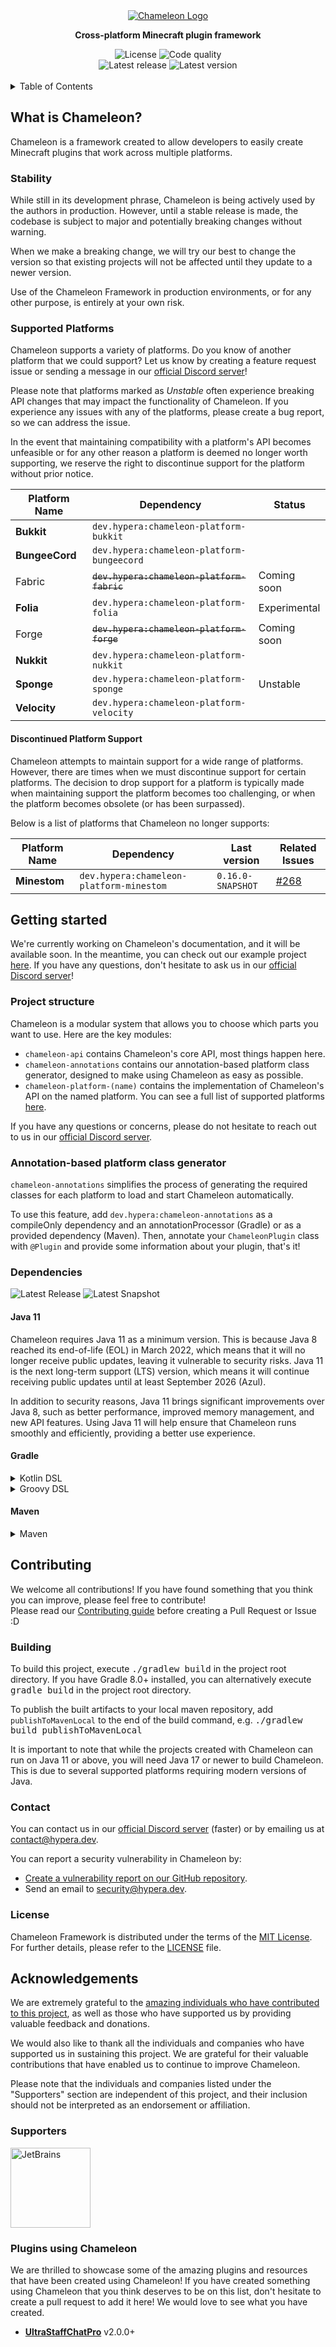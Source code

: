 <div align="center">
  <a href="https://github.com/ChameleonFramework/Chameleon">
    <img alt="Chameleon Logo" src="https://i.hypera.dev/assets/chameleon@750x150.png" />
  </a>
  <p><strong>Cross-platform Minecraft plugin framework</strong></p>
</div>

<div align="center">
  <img alt="License" src="https://img.shields.io/badge/License-MIT-%2317aaaa?style=for-the-badge">
  <img alt="Code quality" src="https://img.shields.io/codefactor/grade/github/ChameleonFramework/Chameleon/main?style=for-the-badge&color=%2317aaaa"><br />
  <img alt="Latest release" src="https://img.shields.io/maven-central/v/dev.hypera/chameleon-api?color=%2317aaaa&label=Latest%20Release&style=for-the-badge">
  <img alt="Latest version" src="https://img.shields.io/maven-metadata/v?color=%2317aaaa&label=Latest%20Snapshot&metadataUrl=https%3A%2F%2Fs01.oss.sonatype.org%2Fcontent%2Frepositories%2Fsnapshots%2Fdev%2Fhypera%2Fchameleon-api%2Fmaven-metadata.xml&style=for-the-badge">
</div>
<br/>
<details>
  <summary>Table of Contents</summary>

  * [What is Chameleon?](#what-is-chameleon)
    * [Stability](#stability)
    * [Supported Platforms](#supported-platforms)
  * [Getting started](#getting-started)
    * [Project structure](#project-structure)
    * [Annotation-based platform class generator](#annotation-based-platform-class-generator)
    * [Dependencies](#dependencies)
      * [Java 11](#java-11)
      * [Gradle](#gradle)
      * [Maven](#maven)
  * [Contributing](#contributing)
    * [Building](#building)
    * [Contact](#contact)
    * [License](#license)
  * [Acknowledgements](#acknowledgements)
    * [Supporters](#supporters)
    * [Plugins using Chameleon](#plugins-using-chameleon)
</details>

## What is Chameleon?

Chameleon is a framework created to allow developers to easily create Minecraft plugins that work
across multiple platforms.

### Stability

While still in its development phrase, Chameleon is being actively used by the authors in production.
However, until a stable release is made, the codebase is subject to major and potentially breaking
changes without warning.

When we make a breaking change, we will try our best to change the version so that existing projects
will not be affected until they update to a newer version.

Use of the Chameleon Framework in production environments, or for any other purpose, is entirely at
your own risk.

### Supported Platforms

Chameleon supports a variety of platforms.
Do you know of another platform that we could support? Let us know by creating a feature request
issue or sending a message in our [official Discord server](https://discord.hypera.dev/)!

Please note that platforms marked as *Unstable* often experience breaking API changes that may
impact the functionality of Chameleon. If you experience any issues with any of the platforms,
please create a bug report, so we can address the issue.

In the event that maintaining compatibility with a platform's API becomes unfeasible or for any
other reason a platform is deemed no longer worth supporting, we reserve the right to discontinue
support for the platform without prior notice.

| Platform Name  | Dependency                                 | Status       |
|----------------|--------------------------------------------|--------------|
| **Bukkit**     | `dev.hypera:chameleon-platform-bukkit`     |              |
| **BungeeCord** | `dev.hypera:chameleon-platform-bungeecord` |              |
| Fabric         | ~~`dev.hypera:chameleon-platform-fabric`~~ | Coming soon  |
| **Folia**      | `dev.hypera:chameleon-platform-folia`      | Experimental |
| Forge          | ~~`dev.hypera:chameleon-platform-forge`~~  | Coming soon  |
| **Nukkit**     | `dev.hypera:chameleon-platform-nukkit`     |              |
| **Sponge**     | `dev.hypera:chameleon-platform-sponge`     | Unstable     |
| **Velocity**   | `dev.hypera:chameleon-platform-velocity`   |              |

#### Discontinued Platform Support

Chameleon attempts to maintain support for a wide range of platforms. However, there are times when
we must discontinue support for certain platforms. The decision to drop support for a platform is
typically made when maintaining support the platform becomes too challenging, or when the platform
becomes obsolete (or has been surpassed).

Below is a list of platforms that Chameleon no longer supports:

| Platform Name | Dependency                               | Last version      | Related Issues                                                     |
|---------------|------------------------------------------|-------------------|--------------------------------------------------------------------|
| **Minestom**  | `dev.hypera:chameleon-platform-minestom` | `0.16.0-SNAPSHOT` | [#268](https://github.com/ChameleonFramework/Chameleon/issues/268) |

## Getting started

We're currently working on Chameleon's documentation, and it will be available soon.
In the meantime, you can check out our example project [here](example). If you have any questions,
don't hesitate to ask us in our [official Discord server](https://discord.hypera.dev/)!

### Project structure

Chameleon is a modular system that allows you to choose which parts you want to use.
Here are the key modules:

- `chameleon-api` contains Chameleon's core API, most things happen here.
- `chameleon-annotations` contains our annotation-based platform class generator, designed to make
  using Chameleon as easy as possible.
- `chameleon-platform-(name)` contains the implementation of Chameleon's API on the named platform.
  You can see a full list of supported platforms [here](#supported-platforms).

If you have any questions or concerns, please do not hesitate to reach out to us in our
[official Discord server](https://discord.hypera.dev/).

### Annotation-based platform class generator

`chameleon-annotations` simplifies the process of generating the required classes for each platform
to load and start Chameleon automatically.

To use this feature, add `dev.hypera:chameleon-annotations` as a compileOnly dependency and an
annotationProcessor (Gradle) or as a provided dependency (Maven). Then, annotate your
`ChameleonPlugin` class with `@Plugin` and provide some information about your plugin, that's it!

### Dependencies

![Latest Release](https://img.shields.io/maven-central/v/dev.hypera/chameleon-api?color=%2317aaaa&label=Latest%20Release&style=for-the-badge)
![Latest Snapshot](https://img.shields.io/maven-metadata/v?color=%2317aaaa&label=Latest%20Snapshot&metadataUrl=https%3A%2F%2Fs01.oss.sonatype.org%2Fcontent%2Frepositories%2Fsnapshots%2Fdev%2Fhypera%2Fchameleon-api%2Fmaven-metadata.xml&style=for-the-badge)

#### Java 11

Chameleon requires Java 11 as a minimum version. This is because Java 8 reached its end-of-life (EOL)
in March 2022, which means that it will no longer receive public updates, leaving it vulnerable to
security risks. Java 11 is the next long-term support (LTS) version, which means it will continue
receiving public updates until at least September 2026 (Azul).

In addition to security reasons, Java 11 brings significant improvements over Java 8, such as better
performance, improved memory management, and new API features. Using Java 11 will help ensure that
Chameleon runs smoothly and efficiently, providing a better use experience.

#### Gradle

<details>
<summary>Kotlin DSL</summary>

```kotlin
repositories {
    // If using a release:
    mavenCentral()

    // If using a snapshot:
    maven("https://s01.oss.sonatype.org/content/repositories/snapshots/")
}

dependencies {
    // Import Chameleon's Bill of Materials to set the version for every other
    // Chameleon dependency.
    implementation(platform("dev.hypera:chameleon-bom:(VERSION)"))

    // Include Chameleon's API
    implementation("dev.hypera:chameleon-api")

    // Include the Chameleon implementation for each platform you wish to support.
    // Replace (name) with the platform name, and repeat the next line for as many
    // platforms as you wish.
    implementation("dev.hypera:chameleon-platform-(name)")

    // If you wish to use the automatic platform main class generation:
    compileOnly("dev.hypera:chameleon-annotations")
    annotationProcessor("dev.hypera:chameleon-annotations")
}
```
</details>

<details>
<summary>Groovy DSL</summary>

```groovy
repositories {
    // If using a release:
    mavenCentral()

    // If using a snapshot:
    maven { url 'https://s01.oss.sonatype.org/content/repositories/snapshots/' }
}

dependencies {
    // Import Chameleon's Bill of Materials to set the version for every other
    // Chameleon dependency.
    implementation platform('dev.hypera:chameleon-bom:(VERSION)')

    // Include Chameleon's API
    implementation 'dev.hypera:chameleon-api'

    // Include the Chameleon implementation for each platform you wish to support.
    // Replace (name) with the platform name, and repeat the next line for as many
    // platforms as you wish.
    implementation 'dev.hypera:chameleon-platform-(name)'

    // If you wish to use the automatic platform main class generation:
    compileOnly 'dev.hypera:chameleon-annotations'
    annotationProcessor 'dev.hypera:chameleon-annotations'
}
```
</details>

#### Maven

<details>
<summary>Maven</summary>

```xml
<?xml version="1.0" encoding="UTF-8" ?>
<project xmlns="http://maven.apache.org/POM/4.0.0"
  xmlns:xsi="http://www.w3.org/2001/XMLSchema-instance"
  xsi:schemaLocation="http://maven.apache.org/POM/4.0.0 http://maven.apache.org/xsd/maven-4.0.0.xsd">
    <modelVersion>4.0.0</modelVersion>

    <!-- ... -->

    <repositories>
      <!-- If using a snapshot: -->
      <repository>
        <id>sonatype-oss-s01</id>
        <url>https://s01.oss.sonatype.org/content/repositories/snapshots/</url>
      </repository>
    </repositories>
    
    <dependencyManagement>
      <dependencies>
        <!-- Import Chameleon's Bill of Materials to set the version for every other -->
        <!-- Chameleon dependency. -->
        <dependency>
          <groupId>dev.hypera</groupId>
          <artifactId>chameleon-bom</artifactId>
          <version>(VERSION)</version>
          <type>pom</type>
          <scope>import</scope>
        </dependency>
      </dependencies>
    </dependencyManagement>
    
    <dependencies>
      <!-- Include Chameleon's API -->
      <dependency>
        <groupId>dev.hypera</groupId>
        <artifactId>chameleon-api</artifactId>
      </dependency>
    
      <!-- Include the Chameleon implementation for each platform you wish to support. -->
      <!-- Replace (name) with the platform name, and repeat the next line for as many -->
      <!-- platforms as you wish. -->
      <dependency>
        <groupId>dev.hypera</groupId>
        <artifactId>chameleon-platform-(name)</artifactId>
      </dependency>
    
      <!-- If you wish to use the automatic platform main class generation: -->
      <dependency>
        <groupId>dev.hypera</groupId>
        <artifactId>chameleon-annotations</artifactId>
        <scope>provided</scope>
      </dependency>
    </dependencies>
</project>
```
</details>

## Contributing

We welcome all contributions! If you have found something that you think you can improve, please
feel free to contribute!  
Please read our [Contributing guide](CONTRIBUTING.md) before creating a Pull Request or Issue :D

### Building

To build this project, execute <kbd>./gradlew build</kbd> in the project root directory.
If you have Gradle 8.0+ installed, you can alternatively execute <kbd>gradle build</kbd> in the
project root directory.

To publish the built artifacts to your local maven repository, add `publishToMavenLocal` to the end
of the build command, e.g. <kbd>./gradlew build publishToMavenLocal</kbd>

It is important to note that while the projects created with Chameleon can run on Java 11 or above,
you will need Java 17 or newer to build Chameleon. This is due to several supported platforms
requiring modern versions of Java.

### Contact

You can contact us in our [official Discord server](https://discord.hypera.dev/) (faster) or by
emailing us at [contact@hypera.dev](mailto:contact@hypera.dev). 

You can report a security vulnerability in Chameleon by:
- [Create a vulnerability report on our GitHub repository](https://github.com/ChameleonFramework/Chameleon/security/advisories/new).
- Send an email to [security@hypera.dev](mailto:security@hypera.dev).

### License

Chameleon Framework is distributed under the terms of the [MIT License](LICENSE).  
For further details, please refer to the [LICENSE](LICENSE) file.

## Acknowledgements

We are extremely grateful to the
[amazing individuals who have contributed to this project](https://github.com/ChameleonFramework/Chameleon/graphs/contributors),
as well as those who have supported us by providing valuable feedback and donations.

We would also like to thank all the individuals and companies who have supported us in sustaining
this project. We are grateful for their valuable contributions that have enabled us to continue to
improve Chameleon.

Please note that the individuals and companies listed under the "Supporters" section are
independent of this project, and their inclusion should not be interpreted as an endorsement or
affiliation.

### Supporters

<a href="https://jb.gg/OpenSourceSupport">
    <img src="https://resources.jetbrains.com/storage/products/company/brand/logos/jb_beam.png" alt="JetBrains" height="128"/>
</a>

### Plugins using Chameleon

We are thrilled to showcase some of the amazing plugins and resources that have been created using
Chameleon! If you have created something using Chameleon that you think deserves to be on this list,
don't hesitate to create a pull request to add it here! We would love to see what you have created.

 - [**UltraStaffChatPro**](https://www.spigotmc.org/resources/80461/) v2.0.0+
